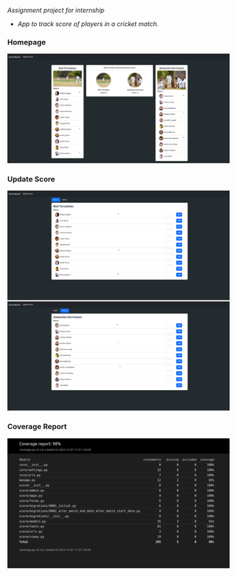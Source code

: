 *Assignment project for internship*
- *App to track score of players in a cricket match.*

### Homepage
![](./screenshot/home.png)

### Update Score 
![](./screenshot/team1.png)
![](./screenshot/team2.png)

### Coverage Report
![](./screenshot/test.png)